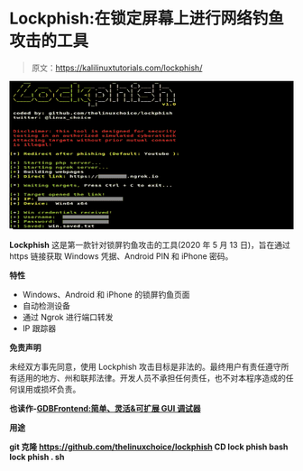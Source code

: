 # Lockphish:在锁定屏幕上进行网络钓鱼攻击的工具

> 原文：<https://kalilinuxtutorials.com/lockphish/>

[![Lockphish : A Tool For Phishing Attacks On The Lock Screen](img/aebcd6ec47054b6a61615f6e5914cc51.png "Lockphish : A Tool For Phishing Attacks On The Lock Screen")](https://1.bp.blogspot.com/-e9xAZxypyJ0/XsTEPKB4OYI/AAAAAAAAGXM/kNlbr4honOArTey0MM-1H_mo4Ku_0qCXACLcBGAsYHQ/s1600/Lockphish%25281%2529.png)

**Lockphish** 这是第一款针对锁屏钓鱼攻击的工具(2020 年 5 月 13 日)，旨在通过 https 链接获取 Windows 凭据、Android PIN 和 iPhone 密码。

**特性**

*   Windows、Android 和 iPhone 的锁屏钓鱼页面
*   自动检测设备
*   通过 Ngrok 进行端口转发
*   IP 跟踪器

**免责声明**

未经双方事先同意，使用 Lockphish 攻击目标是非法的。最终用户有责任遵守所有适用的地方、州和联邦法律。开发人员不承担任何责任，也不对本程序造成的任何误用或损坏负责。

**也读作-[GDBFrontend:简单、灵活&可扩展 GUI 调试器](https://kalilinuxtutorials.com/gdbfrontend/)**

**用途**

**git 克隆 https://github.com/thelinuxchoice/lockphish
CD lock phish
bash lock phish . sh**